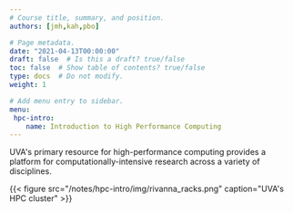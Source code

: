 ```yaml
---
# Course title, summary, and position.
authors: [jmh,kah,pbo]

# Page metadata.
date: "2021-04-13T00:00:00"
draft: false  # Is this a draft? true/false
toc: false  # Show table of contents? true/false
type: docs  # Do not modify.
weight: 1

# Add menu entry to sidebar.
menu:
 hpc-intro:
    name: Introduction to High Performance Computing
---
```


UVA's primary resource for high\-performance computing provides a platform for computationally-intensive research across a variety of disciplines. 

{{< figure src="/notes/hpc-intro/img/rivanna_racks.png" caption="UVA's HPC cluster" >}}
